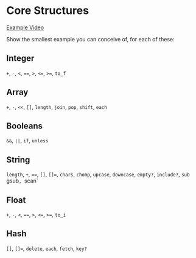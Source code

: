 Core Structures
===============

[Example Video](https://vimeo.com/154283925)

Show the smallest example you can conceive of, for each of these:


Integer
-------

`+`, `-`, `<`, `==`, `>`, `<=`, `>=`, `to_f`


Array
-----

`+`, `-`, `<<`, `[]`, `length`, `join`, `pop`, `shift`, `each`


Booleans
--------

`&&`, `||`, `if`, `unless`


String
------

`length`, `+`, `==`, `[]`, `[]=`, `chars`, `chomp`, `upcase`, `downcase`, `empty?`, `include?`, `sub `gsub`, `scan`

Float
-----

`+`, `-`, `<`, `==`, `>`, `<=`, `>=`, `to_i`


Hash
----

`[]`, `[]=`, `delete`, `each`, `fetch`, `key?`
